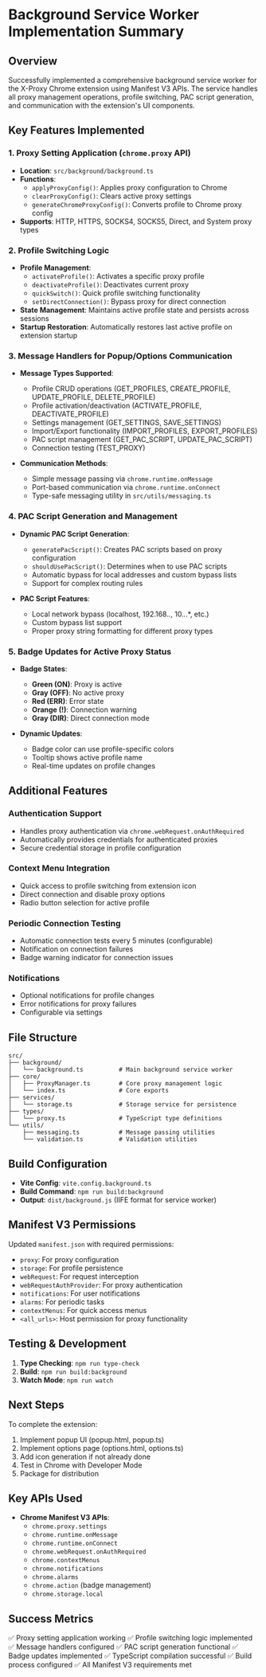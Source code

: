 # Background Service Worker Implementation Summary

## Overview
Successfully implemented a comprehensive background service worker for the X-Proxy Chrome extension using Manifest V3 APIs. The service handles all proxy management operations, profile switching, PAC script generation, and communication with the extension's UI components.

## Key Features Implemented

### 1. Proxy Setting Application (`chrome.proxy` API)
- **Location**: `src/background/background.ts`
- **Functions**: 
  - `applyProxyConfig()`: Applies proxy configuration to Chrome
  - `clearProxyConfig()`: Clears active proxy settings
  - `generateChromeProxyConfig()`: Converts profile to Chrome proxy config
- **Supports**: HTTP, HTTPS, SOCKS4, SOCKS5, Direct, and System proxy types

### 2. Profile Switching Logic
- **Profile Management**:
  - `activateProfile()`: Activates a specific proxy profile
  - `deactivateProfile()`: Deactivates current proxy
  - `quickSwitch()`: Quick profile switching functionality
  - `setDirectConnection()`: Bypass proxy for direct connection
- **State Management**: Maintains active profile state and persists across sessions
- **Startup Restoration**: Automatically restores last active profile on extension startup

### 3. Message Handlers for Popup/Options Communication
- **Message Types Supported**:
  - Profile CRUD operations (GET_PROFILES, CREATE_PROFILE, UPDATE_PROFILE, DELETE_PROFILE)
  - Profile activation/deactivation (ACTIVATE_PROFILE, DEACTIVATE_PROFILE)
  - Settings management (GET_SETTINGS, SAVE_SETTINGS)
  - Import/Export functionality (IMPORT_PROFILES, EXPORT_PROFILES)
  - PAC script management (GET_PAC_SCRIPT, UPDATE_PAC_SCRIPT)
  - Connection testing (TEST_PROXY)
  
- **Communication Methods**:
  - Simple message passing via `chrome.runtime.onMessage`
  - Port-based communication via `chrome.runtime.onConnect`
  - Type-safe messaging utility in `src/utils/messaging.ts`

### 4. PAC Script Generation and Management
- **Dynamic PAC Script Generation**:
  - `generatePacScript()`: Creates PAC scripts based on proxy configuration
  - `shouldUsePacScript()`: Determines when to use PAC scripts
  - Automatic bypass for local addresses and custom bypass lists
  - Support for complex routing rules

- **PAC Script Features**:
  - Local network bypass (localhost, 192.168.*.*, 10.*.*.*, etc.)
  - Custom bypass list support
  - Proper proxy string formatting for different proxy types

### 5. Badge Updates for Active Proxy Status
- **Badge States**:
  - **Green (ON)**: Proxy is active
  - **Gray (OFF)**: No active proxy
  - **Red (ERR)**: Error state
  - **Orange (!)**: Connection warning
  - **Gray (DIR)**: Direct connection mode

- **Dynamic Updates**:
  - Badge color can use profile-specific colors
  - Tooltip shows active profile name
  - Real-time updates on profile changes

## Additional Features

### Authentication Support
- Handles proxy authentication via `chrome.webRequest.onAuthRequired`
- Automatically provides credentials for authenticated proxies
- Secure credential storage in profile configuration

### Context Menu Integration
- Quick access to profile switching from extension icon
- Direct connection and disable proxy options
- Radio button selection for active profile

### Periodic Connection Testing
- Automatic connection tests every 5 minutes (configurable)
- Notification on connection failures
- Badge warning indicator for connection issues

### Notifications
- Optional notifications for profile changes
- Error notifications for proxy failures
- Configurable via settings

## File Structure

```
src/
├── background/
│   └── background.ts          # Main background service worker
├── core/
│   ├── ProxyManager.ts        # Core proxy management logic
│   └── index.ts               # Core exports
├── services/
│   └── storage.ts             # Storage service for persistence
├── types/
│   └── proxy.ts               # TypeScript type definitions
└── utils/
    ├── messaging.ts           # Message passing utilities
    └── validation.ts          # Validation utilities
```

## Build Configuration

- **Vite Config**: `vite.config.background.ts`
- **Build Command**: `npm run build:background`
- **Output**: `dist/background.js` (IIFE format for service worker)

## Manifest V3 Permissions

Updated `manifest.json` with required permissions:
- `proxy`: For proxy configuration
- `storage`: For profile persistence
- `webRequest`: For request interception
- `webRequestAuthProvider`: For proxy authentication
- `notifications`: For user notifications
- `alarms`: For periodic tasks
- `contextMenus`: For quick access menus
- `<all_urls>`: Host permission for proxy functionality

## Testing & Development

1. **Type Checking**: `npm run type-check`
2. **Build**: `npm run build:background`
3. **Watch Mode**: `npm run watch`

## Next Steps

To complete the extension:
1. Implement popup UI (popup.html, popup.ts)
2. Implement options page (options.html, options.ts)
3. Add icon generation if not already done
4. Test in Chrome with Developer Mode
5. Package for distribution

## Key APIs Used

- **Chrome Manifest V3 APIs**:
  - `chrome.proxy.settings`
  - `chrome.runtime.onMessage`
  - `chrome.runtime.onConnect`
  - `chrome.webRequest.onAuthRequired`
  - `chrome.contextMenus`
  - `chrome.notifications`
  - `chrome.alarms`
  - `chrome.action` (badge management)
  - `chrome.storage.local`

## Success Metrics

✅ Proxy setting application working
✅ Profile switching logic implemented
✅ Message handlers configured
✅ PAC script generation functional
✅ Badge updates implemented
✅ TypeScript compilation successful
✅ Build process configured
✅ All Manifest V3 requirements met
